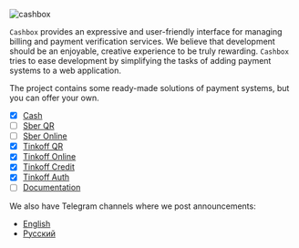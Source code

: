 ![cashbox](https://preview.dragon-code.pro/cashbox/payments.svg?brand=laravel&preposition=with)

`Cashbox` provides an expressive and user-friendly interface for managing billing and payment verification services.
We believe that development should be an enjoyable, creative experience to be truly rewarding.
`Cashbox` tries to ease development by simplifying the tasks of adding payment systems to a web application.

The project contains some ready-made solutions of payment systems, but you can offer your own.

- [x] [Cash](https://github.com/cashbox-laravel/cash)
- [ ] [Sber QR](https://github.com/cashbox-laravel/sber-qr)
- [ ] [Sber Online](https://github.com/cashbox-laravel/sber-online)
- [x] [Tinkoff QR](https://github.com/cashbox-laravel/tinkoff-qr)
- [x] [Tinkoff Online](https://github.com/cashbox-laravel/tinkoff-online)
- [x] [Tinkoff Credit](https://github.com/cashbox-laravel/tinkoff-credit)
- [x] [Tinkoff Auth](https://github.com/cashbox-laravel/tinkoff-auth)
- [ ] [Documentation](https://cashbox.city)

We also have Telegram channels where we post announcements:

- [English](https://t.me/dragon_code_news_en)
- [Русский](https://t.me/dragon_code_news)
